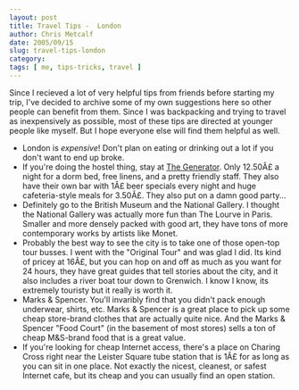 ```yaml
---
layout: post
title: Travel Tips -  London
author: Chris Metcalf
date: 2005/09/15
slug: travel-tips-london
category: 
tags: [ me, tips-tricks, travel ]
---
```


Since I recieved a lot of very helpful tips from friends before starting my trip, I've decided to archive some of my own suggestions here so other people can benefit from them.
Since I was backpacking and trying to travel as inexpensively as possible, most of these tips are directed at younger people like myself. But I hope everyone else will find them helpful as well.
<ul>
	<li>London is <em>expensive</em>! Don't plan on eating or drinking out a lot if you don't want to end up broke.</li>
	<li>If you're doing the hostel thing, stay at <a href="http://www.the-generator.co.uk/">The Generator</a>. Only 12.50Â£ a night for a dorm bed, free linens, and a pretty friendly staff. They also have their own bar with 1Â£ beer specials every night and huge cafeteria-style meals for 3.50Â£. They also put on a damn good party...</li>
	<li>Definitely go to the British Museum and the National Gallery. I thought the National Gallery was actually more fun than The Lourve in Paris. Smaller and more densely packed with good art, they have tons of more contemporary works by artists like Monet.</li>
	<li>Probably the best way to see the city is to take one of those open-top tour busses. I went with the "Original Tour" and was glad I did. Its kind of pricey at 16Â£, but you can hop on and off as much as you want for 24 hours, they have great guides that tell stories about the city, and it also includes a river boat tour down to Grenwich. I know I know, its extremely touristy but it really is worth it.</li>
	<li>Marks & Spencer. You'll invaribly find that you didn't pack enough underwear, shirts, etc. Marks & Spencer is a great place to pick up some cheap store-brand clothes that are actually quite nice. And the Marks & Spencer "Food Court" (in the basement of most stores) sells a ton of cheap M&S-brand food that is a great value.</li>
	<li>If you're looking for cheap Internet access, there's a place on Charing Cross right near the Leister Square tube station that is 1Â£ for as long as you can sit in one place. Not exactly the nicest, cleanest, or safest Internet cafe, but its cheap and you can usually find an open station.</li>
</ul>

